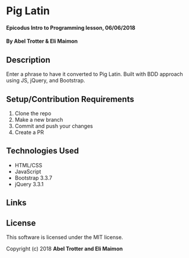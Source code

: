 # Pig Latin

#### Epicodus Intro to Programming lesson, 06/06/2018

#### By Abel Trotter & Eli Maimon

## Description

Enter a phrase to have it converted to Pig Latin. Built with BDD approach using JS, jQuery, and Bootstrap.

## Setup/Contribution Requirements

1. Clone the repo
1. Make a new branch
1. Commit and push your changes
1. Create a PR

## Technologies Used

* HTML/CSS
* JavaScript
* Bootstrap 3.3.7
* jQuery 3.3.1

## Links

## License

This software is licensed under the MIT license.

Copyright (c) 2018 **Abel Trotter and Eli Maimon**
